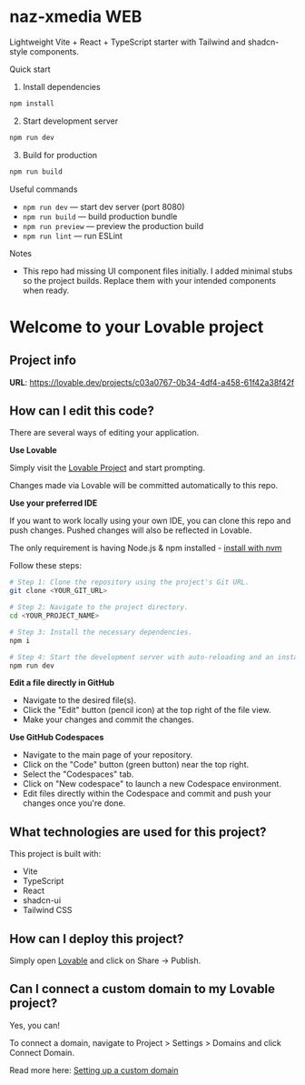 # naz-xmedia WEB

Lightweight Vite + React + TypeScript starter with Tailwind and shadcn-style components.

Quick start

1. Install dependencies

```bash
npm install
```

2. Start development server

```bash
npm run dev
```

3. Build for production

```bash
npm run build
```

Useful commands

- `npm run dev` — start dev server (port 8080)
- `npm run build` — build production bundle
- `npm run preview` — preview the production build
- `npm run lint` — run ESLint

Notes

- This repo had missing UI component files initially. I added minimal stubs so the project builds. Replace them with your intended components when ready.
# Welcome to your Lovable project

## Project info

**URL**: https://lovable.dev/projects/c03a0767-0b34-4df4-a458-61f42a38f42f

## How can I edit this code?

There are several ways of editing your application.

**Use Lovable**

Simply visit the [Lovable Project](https://lovable.dev/projects/c03a0767-0b34-4df4-a458-61f42a38f42f) and start prompting.

Changes made via Lovable will be committed automatically to this repo.

**Use your preferred IDE**

If you want to work locally using your own IDE, you can clone this repo and push changes. Pushed changes will also be reflected in Lovable.

The only requirement is having Node.js & npm installed - [install with nvm](https://github.com/nvm-sh/nvm#installing-and-updating)

Follow these steps:

```sh
# Step 1: Clone the repository using the project's Git URL.
git clone <YOUR_GIT_URL>

# Step 2: Navigate to the project directory.
cd <YOUR_PROJECT_NAME>

# Step 3: Install the necessary dependencies.
npm i

# Step 4: Start the development server with auto-reloading and an instant preview.
npm run dev
```

**Edit a file directly in GitHub**

- Navigate to the desired file(s).
- Click the "Edit" button (pencil icon) at the top right of the file view.
- Make your changes and commit the changes.

**Use GitHub Codespaces**

- Navigate to the main page of your repository.
- Click on the "Code" button (green button) near the top right.
- Select the "Codespaces" tab.
- Click on "New codespace" to launch a new Codespace environment.
- Edit files directly within the Codespace and commit and push your changes once you're done.

## What technologies are used for this project?

This project is built with:

- Vite
- TypeScript
- React
- shadcn-ui
- Tailwind CSS

## How can I deploy this project?

Simply open [Lovable](https://lovable.dev/projects/c03a0767-0b34-4df4-a458-61f42a38f42f) and click on Share -> Publish.

## Can I connect a custom domain to my Lovable project?

Yes, you can!

To connect a domain, navigate to Project > Settings > Domains and click Connect Domain.

Read more here: [Setting up a custom domain](https://docs.lovable.dev/features/custom-domain#custom-domain)
